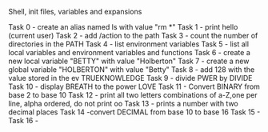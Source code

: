 Shell, init files, variables and expansions

Task 0 - create an alias named ls with value "rm *"
Task 1 - print hello (current user)
Task 2 - add /action to the path
Task 3 - count the number of directories in the PATH
Task 4 - list environment variables
Task 5 - list all local variables and environment variables and functions
Task 6 - create a new local variable "BETTY" with value "Holberton"
Task 7 - create a new global variable "HOLBERTON" with value "Betty"
Task 8 - add 128 with the value stored in the ev TRUEKNOWLEDGE
Task 9 - divide PWER by DIVIDE
Task 10 - display BREATH to the power LOVE
Task 11 - Convert BINARY from base 2 to base 10
Task 12 - print all two letters combinations of a-Z,one per line, alpha ordered, do not print oo
Task 13 - prints a number with two decimal places
Task 14 -convert DECIMAL from base 10 to base 16
Task 15 -
Task 16 -